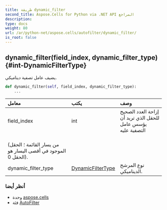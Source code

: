 ```yaml
---
title: طريقة dynamic_filter
second_title: Aspose.Cells for Python via .NET API المراجع
description:
type: docs
weight: 80
url: /ar/python-net/aspose.cells/autofilter/dynamic_filter/
is_root: false
---
```

##  dynamic_filter(field_index, dynamic_filter_type) {#int-DynamicFilterType}
يضيف عامل تصفية ديناميكي.



```python
def dynamic_filter(self, field_index, dynamic_filter_type):
    ...
```


| معامل| يكتب| وصف|
| :- | :- | :- |
| field_index | int | إزاحة العدد الصحيح للحقل الذي تريد أن يؤسس عامل التصفية عليه<br/> (من يسار القائمة ؛ الحقل الموجود في أقصى اليسار هو الحقل 0).|
| dynamic_filter_type | [DynamicFilterType](/cells/ar/python-net/aspose.cells/dynamicfiltertype) | نوع المرشح الديناميكي.|



###  أنظر أيضا
* وحدة [aspose.cells](../../)
* فئة [AutoFilter](/cells/ar/python-net/aspose.cells/autofilter)
